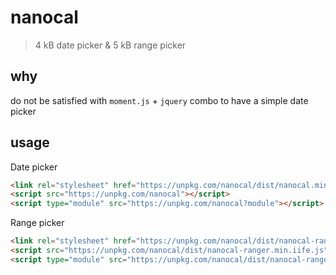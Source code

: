 # nanocal

> 4 kB date picker & 5 kB range picker

## why

do not be satisfied with `moment.js` + `jquery` combo to have a simple date picker

## usage

Date picker

```html
<link rel="stylesheet" href="https://unpkg.com/nanocal/dist/nanocal.min.css">
<script src="https://unpkg.com/nanocal"></script>
<script type="module" src="https://unpkg.com/nanocal?module"></script>
```

Range picker

```html
<link rel="stylesheet" href="https://unpkg.com/nanocal/dist/nanocal-ranger.min.css">
<script src="https://unpkg.com/nanocal/dist/nanocal-ranger.min.iife.js"></script>
<script type="module" src="https://unpkg.com/nanocal/dist/nanocal-ranger.min.esm.js"></script>
```
